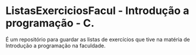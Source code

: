 # ListasExerciciosFacul - Introdução a programação - C.

É um repositório para guardar as listas de exercícios que tive na matéria de Introdução a programação na faculdade.

